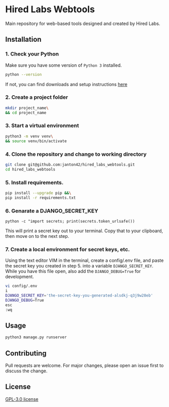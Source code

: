 # Hired Labs Webtools

Main repository for web-based tools designed and created by Hired Labs.

## Installation

### 1. Check your Python
Make sure you have some version of `Python 3` installed.

```bash
python --version
```
If not, you can find downloads and setup instructions [here](https://www.python.org/downloads/)

### 2. Create a project folder
```bash
mkdir project_name\
&& cd project_name
```

### 3. Start a virtual environment
```bash
python3 -m venv venv\
&& source venv/bin/activate
```

### 4. Clone the repository and change to working directory
```bash
git clone git@github.com:janton42/hired_labs_webtools.git
cd hired_labs_webtools
```

### 5. Install requirements.
```bash
pip install --upgrade pip &&\
pip install -r requirements.txt
```

### 6. Genarate a DJANGO_SECRET_KEY
```
python -c "import secrets; print(secrets.token_urlsafe())
```
This will print a secret key out to your terminal. Copy that to your clipboard, then move on to the next step.

### 7. Create a local environment for secret keys, etc.
Using the text editor VIM in the terminal, create a config/.env file, and paste the secret key you created in step 5. into a variable `DJANGO_SECRET_KEY`. While you have this file open, also add the `DJANGO_DEBUG=True` for development.
```bash
vi config/.env
i
DJANGO_SECRET_KEY='the-secret-key-you-generated-alsdkj-q3j9w28eb'
DJANGO_DEBUG=True
esc
:wq
```

## Usage

```bash
python3 manage.py runserver
```

## Contributing
Pull requests are welcome. For major changes, please open an issue first to discuss the change.

## License
[GPL-3.0 license](https://www.gnu.org/licenses/gpl-3.0.en.html)
